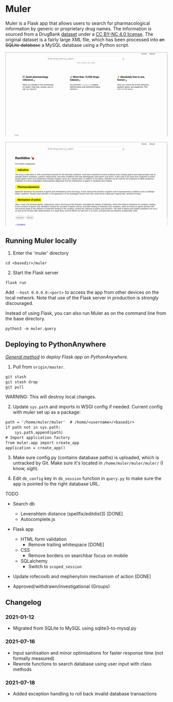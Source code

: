 # Muler

Muler is a Flask app that allows users to search for pharmacological information by generic or proprietary drug names. The information is sourced from a DrugBank [dataset](https://go.drugbank.com/releases/latest) under a [CC BY-NC 4.0 license](https://creativecommons.org/licenses/by-nc/4.0/legalcode). The original dataset is a fairly large XML file, which has been processed into ~~an SQLite database~~ a MySQL database using a Python script. 

![Home page](/search.png?raw=true "Home page")

![Results page](/result.png?raw=true "Results page")


## Running Muler locally

1. Enter the 'muler' directory

```
cd <basedir>/muler
```

2. Start the Flask server

```
flask run 
```

Add ```--host 0.0.0.0:<port>``` to access the app from other devices on the local network.
Note that use of the Flask server in production is strongly discouraged. 

Instead of using Flask, you can also run Muler as on the command line from the base directory.

```
python3 -m muler.query
```

## Deploying to PythonAnywhere
*[General method](https://help.pythonanywhere.com/pages/Flask/) to deploy Flask app on PythonAnywhere.*

1. Pull from ```origin/master```.
```
git stash
git stash drop
git pull
```
WARNING: This will destroy local changes.

2. Update ```sys.path``` and imports in WSGI config if needed.
Current config with muler set up as a package:
```
path = '/home/muler/muler'  # /home/<username>/<basedir>
if path not in sys.path:
    sys.path.append(path)
# Import applciation factory
from muler.app import create_app
application = create_app()
```

3. Make sure config.py (contains database paths) is uploaded, which is untracked by Git. Make sure it's located in ```/home/muler/muler/muler/``` (I know, *sigh*).

4. Edit ```db_config``` key in ```db_session``` function in ```query.py``` to make sure the app is pointed to the right database URL.

TODO

- Search db
  - Levenshtein distance (spellfix/editdist3) [DONE]
  - Autocomplete.js

- Flask app 
  - HTML form validation
    - Remove trailing whitespace [DONE]
  - CSS
    - Remove borders on searchbar focus on mobile
  - SQLalchemy
    - Switch to ```scoped_session```

- Update rofecoxib and mephenytoin mechanism of action [DONE]
- Approved/withdrawn/investigational (Groups)



## Changelog

### 2021-01-12
- Migrated from SQLite to MySQL using sqlite3-to-mysql.py

### 2021-07-16
- Input sanitisation and minor optimisations for faster response time (not formally measured)
- Rewrote functions to search database using user input with class methods

### 2021-07-18
- Added exception handling to roll back invalid database transactions